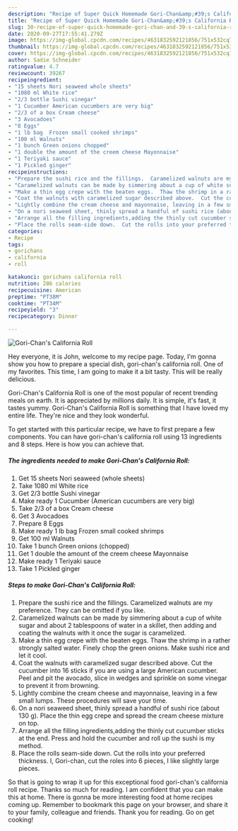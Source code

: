 ```yaml
---
description: "Recipe of Super Quick Homemade Gori-Chan&amp;#39;s California Roll"
title: "Recipe of Super Quick Homemade Gori-Chan&amp;#39;s California Roll"
slug: 30-recipe-of-super-quick-homemade-gori-chan-and-39-s-california-roll
date: 2020-09-27T17:55:41.279Z
image: https://img-global.cpcdn.com/recipes/4631832592121856/751x532cq70/gori-chans-california-roll-recipe-main-photo.jpg
thumbnail: https://img-global.cpcdn.com/recipes/4631832592121856/751x532cq70/gori-chans-california-roll-recipe-main-photo.jpg
cover: https://img-global.cpcdn.com/recipes/4631832592121856/751x532cq70/gori-chans-california-roll-recipe-main-photo.jpg
author: Sadie Schneider
ratingvalue: 4.7
reviewcount: 39267
recipeingredient:
- "15 sheets Nori seaweed whole sheets"
- "1080 ml White rice"
- "2/3 bottle Sushi vinegar"
- "1 Cucumber American cucumbers are very big"
- "2/3 of a box Cream cheese"
- "3 Avocadoes"
- "8 Eggs"
- "1 lb bag  Frozen small cooked shrimps"
- "100 ml Walnuts"
- "1 bunch Green onions chopped"
- "1 double the amount of the creem cheese Mayonnaise"
- "1 Teriyaki sauce"
- "1 Pickled ginger"
recipeinstructions:
- "Prepare the sushi rice and the fillings.  Caramelized walnuts are my preference.  They can be omitted if you like."
- "Caramelized walnuts can be made by simmering about a cup of white sugar and about 2 tablespoons of water in a skillet, then adding and coating the walnuts with it once the sugar is caramelized."
- "Make a thin egg crepe with the beaten eggs.  Thaw the shrimp in a rather strongly salted water.  Finely chop the green onions.  Make sushi rice and let it cool."
- "Coat the walnuts with caramelized sugar described above.  Cut the cucumber into 16 sticks if you are using a large American cucumber.  Peel and pit the avocado, slice in wedges and sprinkle on some vinegar to prevent it from browning."
- "Lightly combine the cream cheese and mayonnaise, leaving in a few small lumps. These procedures will save your time."
- "On a nori seaweed sheet, thinly spread a handful of sushi rice (about 130 g).  Place the thin egg crepe and spread the cream cheese mixture on top."
- "Arrange all the filling ingredients,adding the thinly cut cucumber sticks at the end.  Press and hold the cucumber and roll up the sushi is my method."
- "Place the rolls seam-side down.  Cut the rolls into your preferred thickness.  I, Gori-chan, cut the roles into 6 pieces, I like slightly large pieces."
categories:
- Recipe
tags:
- gorichans
- california
- roll

katakunci: gorichans california roll 
nutrition: 286 calories
recipecuisine: American
preptime: "PT38M"
cooktime: "PT34M"
recipeyield: "3"
recipecategory: Dinner

---
```



![Gori-Chan&#39;s California Roll](https://img-global.cpcdn.com/recipes/4631832592121856/751x532cq70/gori-chans-california-roll-recipe-main-photo.jpg)

Hey everyone, it is John, welcome to my recipe page. Today, I'm gonna show you how to prepare a special dish, gori-chan&#39;s california roll. One of my favorites. This time, I am going to make it a bit tasty. This will be really delicious.

Gori-Chan&#39;s California Roll is one of the most popular of recent trending meals on earth. It is appreciated by millions daily. It is simple, it's fast, it tastes yummy. Gori-Chan&#39;s California Roll is something that I have loved my entire life. They're nice and they look wonderful.




To get started with this particular recipe, we have to first prepare a few components. You can have gori-chan&#39;s california roll using 13 ingredients and 8 steps. Here is how you can achieve that.

<!--inarticleads1-->

##### The ingredients needed to make Gori-Chan&#39;s California Roll:

1. Get 15 sheets Nori seaweed (whole sheets)
1. Take 1080 ml White rice
1. Get 2/3 bottle Sushi vinegar
1. Make ready 1 Cucumber (American cucumbers are very big)
1. Take 2/3 of a box Cream cheese
1. Get 3 Avocadoes
1. Prepare 8 Eggs
1. Make ready 1 lb bag  Frozen small cooked shrimps
1. Get 100 ml Walnuts
1. Take 1 bunch Green onions (chopped)
1. Get 1 double the amount of the creem cheese Mayonnaise
1. Make ready 1 Teriyaki sauce
1. Take 1 Pickled ginger




<!--inarticleads2-->

##### Steps to make Gori-Chan&#39;s California Roll:

1. Prepare the sushi rice and the fillings.  Caramelized walnuts are my preference.  They can be omitted if you like.
1. Caramelized walnuts can be made by simmering about a cup of white sugar and about 2 tablespoons of water in a skillet, then adding and coating the walnuts with it once the sugar is caramelized.
1. Make a thin egg crepe with the beaten eggs.  Thaw the shrimp in a rather strongly salted water.  Finely chop the green onions.  Make sushi rice and let it cool.
1. Coat the walnuts with caramelized sugar described above.  Cut the cucumber into 16 sticks if you are using a large American cucumber.  Peel and pit the avocado, slice in wedges and sprinkle on some vinegar to prevent it from browning.
1. Lightly combine the cream cheese and mayonnaise, leaving in a few small lumps. These procedures will save your time.
1. On a nori seaweed sheet, thinly spread a handful of sushi rice (about 130 g).  Place the thin egg crepe and spread the cream cheese mixture on top.
1. Arrange all the filling ingredients,adding the thinly cut cucumber sticks at the end.  Press and hold the cucumber and roll up the sushi is my method.
1. Place the rolls seam-side down.  Cut the rolls into your preferred thickness.  I, Gori-chan, cut the roles into 6 pieces, I like slightly large pieces.




So that is going to wrap it up for this exceptional food gori-chan&#39;s california roll recipe. Thanks so much for reading. I am confident that you can make this at home. There is gonna be more interesting food at home recipes coming up. Remember to bookmark this page on your browser, and share it to your family, colleague and friends. Thank you for reading. Go on get cooking!
